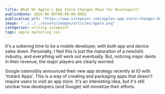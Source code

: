 ```yaml
---
title: What Do Apple’s App Store Changes Mean for Developers?
publishDate: 2016-06-09T00:00:00.000Z
publication_url: 'https://www.sitepoint.com/apples-app-store-changes-developers/'
image: "../../../assets/images/articles/apple.png"
categories: writing sitepoint
tags: apple marketing ios
---
```


It's a sobering time to be a mobile developer, with both app and device sales down. Personally, I feel this is just the maturation of a new(ish) industry, and everything will work out eventually. But, noticing major dents in their revenue, the major players are clearly worried.

Google ostensibly announced their new app strategy recently at IO with 'Instant Apps'. This is a way of creating and packaging apps that doesn't require users to visit an app store. It's an interesting idea, but it's still unclear how developers (and Google) will monetize their efforts.
